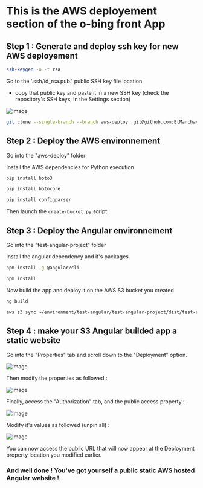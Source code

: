 # This is the AWS deployement section of the o-bing front App

## Step 1 : Generate and deploy ssh key for new AWS deployement

```bash
ssh-keygen -o -t rsa
```

Go to the '.ssh/id_rsa.pub.' public SSH key file location

- copy that public key and paste it in a new SSH key (check the repository's SSH keys, in the Settings section)

![image](https://user-images.githubusercontent.com/74706889/232481503-67759aff-f4a8-4126-984f-0913afcac5df.png)

```bash 
git clone --single-branch --branch aws-deploy  git@github.com:ElManchacho/test-angular.git
```

## Step 2 : Deploy the AWS environnement

Go into the "aws-deploy" folder

Install the AWS dependencies for Python execution

```bash
pip install boto3
```

```bash
pip install botocore
```

```bash
pip install configparser
```

Then launch the ```create-bucket.py``` script.

## Step 3 : Deploy the Angular environnement

Go into the "test-angular-project" folder

Install the angular dependency and it's packages

```bash
npm install -g @angular/cli
```

```bash
npm install
```

Now build the app and deploy it on the AWS S3 bucket you created

```bash
ng build
```

```bash
aws s3 sync ~/environment/test-angular/test-angular-project/dist/test-angular-project/. s3://aws-test-bingo-angular/
```

## Step 4 : make your S3 Angular builded app a static website

Go into the "Properties" tab and scroll down to the "Deployment" option.

![image](https://user-images.githubusercontent.com/74706889/233933563-f8413f72-53cc-471c-bc3e-fd52a69fb64f.png)

Then modify the properties as followed :

![image](https://user-images.githubusercontent.com/74706889/233933375-70a319f0-1ca0-48ac-840a-230ae4f5e224.png)

Finally, access the "Authorization" tab, and the public access property :

![image](https://user-images.githubusercontent.com/74706889/233935030-68ab05ab-93da-4629-9219-cf802bd97517.png)

Modify it's values as followed (unpin all) :

![image](https://user-images.githubusercontent.com/74706889/233935144-4631f9dc-3419-48c2-a59b-937200cf4734.png)

You can now access the public URL that will now appear at the Deployment property location you modified earlier.

### And well done ! You've got yourself a public static AWS hosted Angular website !
